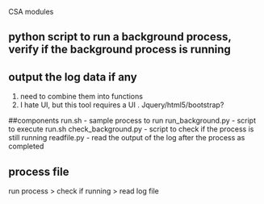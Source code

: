 CSA modules 

## python script to run a background process, verify if the background process is running 
## output the log data if any

1. need to combine them into functions 
2. I hate UI, but this tool requires a UI . Jquery/html5/bootstrap?

##components 
run.sh - sample process to run 
run_background.py - script to execute run.sh
check_background.py - script to check if the process is still running 
readfile.py - read the output of the log after the process as completed 


## process file 

run process > check if running > read log file
